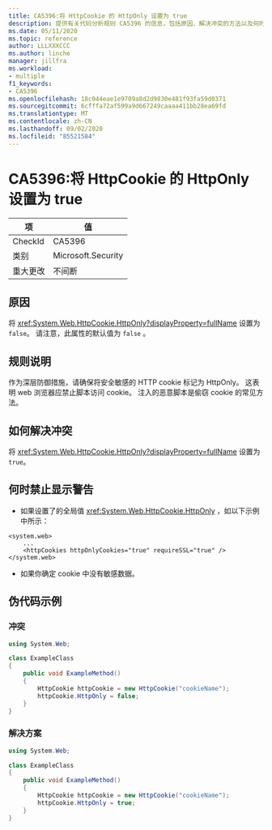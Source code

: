 ```yaml
---
title: CA5396:将 HttpCookie 的 HttpOnly 设置为 true
description: 提供有关代码分析规则 CA5396 的信息，包括原因、解决冲突的方法以及何时取消显示。
ms.date: 05/11/2020
ms.topic: reference
author: LLLXXXCCC
ms.author: linche
manager: jillfra
ms.workload:
- multiple
f1_keywords:
- CA5396
ms.openlocfilehash: 18c044eae1e9709a8d2d9830e481f93fa59d0371
ms.sourcegitcommit: 6cfffa72af599a9d667249caaaa411bb28ea69fd
ms.translationtype: MT
ms.contentlocale: zh-CN
ms.lasthandoff: 09/02/2020
ms.locfileid: "85521584"
---
```

# <a name="ca5396-set-httponly-to-true-for-httpcookie"></a>CA5396:将 HttpCookie 的 HttpOnly 设置为 true

|项|值|
|-|-|
|CheckId|CA5396|
|类别|Microsoft.Security|
|重大更改|不间断|

## <a name="cause"></a>原因

将 <xref:System.Web.HttpCookie.HttpOnly?displayProperty=fullName> 设置为 `false`。 请注意，此属性的默认值为 `false` 。

## <a name="rule-description"></a>规则说明

作为深层防御措施，请确保将安全敏感的 HTTP cookie 标记为 HttpOnly。 这表明 web 浏览器应禁止脚本访问 cookie。 注入的恶意脚本是偷窃 cookie 的常见方法。

## <a name="how-to-fix-violations"></a>如何解决冲突

将 <xref:System.Web.HttpCookie.HttpOnly?displayProperty=fullName> 设置为 `true`。

## <a name="when-to-suppress-warnings"></a>何时禁止显示警告

- 如果设置了的全局值 <xref:System.Web.HttpCookie.HttpOnly> ，如以下示例中所示：

```
<system.web>
    ...
    <httpCookies httpOnlyCookies="true" requireSSL="true" />
</system.web>
```

- 如果你确定 cookie 中没有敏感数据。

## <a name="pseudo-code-examples"></a>伪代码示例

### <a name="violation"></a>冲突

```csharp
using System.Web;

class ExampleClass
{
    public void ExampleMethod()
    {
        HttpCookie httpCookie = new HttpCookie("cookieName");
        httpCookie.HttpOnly = false;
    }
}
```

### <a name="solution"></a>解决方案

```csharp
using System.Web;

class ExampleClass
{
    public void ExampleMethod()
    {
        HttpCookie httpCookie = new HttpCookie("cookieName");
        httpCookie.HttpOnly = true;
    }
}
```
